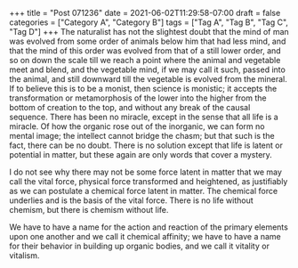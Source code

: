 +++
title = "Post 071236"
date = 2021-06-02T11:29:58-07:00
draft = false
categories = ["Category A", "Category B"]
tags = ["Tag A", "Tag B", "Tag C", "Tag D"]
+++
The naturalist has not the slightest doubt that the mind of man was evolved from some order of animals below him that had less mind, and that the mind of this order was evolved from that of a still lower order, and so on down the scale till we reach a point where the animal and vegetable meet and blend, and the vegetable mind, if we may call it such, passed into the animal, and still downward till the vegetable is evolved from the mineral. If to believe this is to be a monist, then science is monistic; it accepts the transformation or metamorphosis of the lower into the higher from the bottom of creation to the top, and without any break of the causal sequence. There has been no miracle, except in the sense that all life is a miracle. Of how the organic rose out of the inorganic, we can form no mental image; the intellect cannot bridge the chasm; but that such is the fact, there can be no doubt. There is no solution except that life is latent or potential in matter, but these again are only words that cover a mystery.

I do not see why there may not be some force latent in matter that we may call the vital force, physical force transformed and heightened, as justifiably as we can postulate a chemical force latent in matter. The chemical force underlies and is the basis of the vital force. There is no life without chemism, but there is chemism without life.

We have to have a name for the action and reaction of the primary elements upon one another and we call it chemical affinity; we have to have a name for their behavior in building up organic bodies, and we call it vitality or vitalism.

